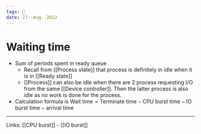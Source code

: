 ```yaml
---
tags: 🌱
date: 27--Aug--2022
---
```


# Waiting time

- Sum of periods spent in ready queue
    - Recall from [[Process state]] that process is definitely in idle when it is in [[Ready state]]
    - [[Process]] can also be idle when there are 2 process requesting I/O from the same [[Device controller]]. Then the latter process is also idle as no work is done for the process.
- Calculation formula is $\text{Wait time} = \text{Terminate time} - \text{CPU burst time} - \text{IO burst time} - \text{arrival time}$

---
Links: [[CPU burst]] - [[IO burst]]